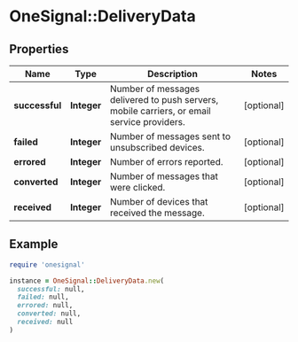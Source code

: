 # OneSignal::DeliveryData

## Properties

| Name | Type | Description | Notes |
| ---- | ---- | ----------- | ----- |
| **successful** | **Integer** | Number of messages delivered to push servers, mobile carriers, or email service providers. | [optional] |
| **failed** | **Integer** | Number of messages sent to unsubscribed devices. | [optional] |
| **errored** | **Integer** | Number of errors reported. | [optional] |
| **converted** | **Integer** | Number of messages that were clicked. | [optional] |
| **received** | **Integer** | Number of devices that received the message. | [optional] |

## Example

```ruby
require 'onesignal'

instance = OneSignal::DeliveryData.new(
  successful: null,
  failed: null,
  errored: null,
  converted: null,
  received: null
)
```

